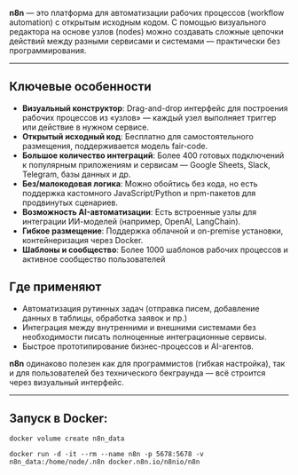 
**n8n** — это платформа для автоматизации рабочих процессов (workflow automation) с открытым исходным кодом. С помощью визуального редактора на основе узлов (nodes) можно создавать сложные цепочки действий между разными сервисами и системами — практически без программирования.

---
Ключевые особенности
---
- **Визуальный конструктор**: Drag-and-drop интерфейс для построения рабочих процессов из «узлов» — каждый узел выполняет триггер или действие в нужном сервисе.
- **Открытый исходный код**: Бесплатно для самостоятельного размещения, поддерживается модель fair-code.
- **Большое количество интеграций**: Более 400 готовых подключений к популярным приложениям и сервисам — Google Sheets, Slack, Telegram, базы данных и др.
- **Без/малокодовая логика**: Можно обойтись без кода, но есть поддержка кастомного JavaScript/Python и npm-пакетов для продвинутых сценариев.
- **Возможность AI-автоматизации**: Есть встроенные узлы для интеграции ИИ-моделей (например, OpenAI, LangChain).
- **Гибкое размещение**: Поддержка облачной и on-premise установки, контейнеризация через Docker.
- **Шаблоны и сообщество**: Более 1000 шаблонов рабочих процессов и активное сообщество пользователей

Где применяют
---
- Автоматизация рутинных задач (отправка писем, добавление данных в таблицы, обработка заявок и пр.)
- Интеграция между внутренними и внешними системами без необходимости писать полноценные интеграционные сервисы.
- Быстрое прототипирование бизнес-процессов и AI-агентов.

**n8n** одинаково полезен как для программистов (гибкая настройка), так и для пользователей без технического бекграунда — всё строится через визуальный интерфейс.

---
**Запуск в Docker:** 
---
`docker volume create n8n_data`

`docker run -d -it --rm --name n8n -p 5678:5678 -v n8n_data:/home/node/.n8n docker.n8n.io/n8nio/n8n`

